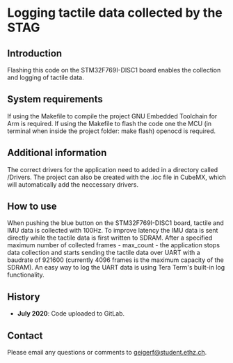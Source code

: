 # Logging tactile data collected by the STAG

## Introduction
Flashing this code on the STM32F769I-DISC1 board enables the collection and logging of tactile
data.


## System requirements

If using the Makefile to compile the project GNU Embedded Toolchain for Arm is required.
If using the Makefile to flash the code one the MCU (in terminal when inside the project folder: make flash)
openocd is required.


## Additional information

The correct drivers for the application need to added in a directory called /Drivers.
The project can also be created with the .ioc file in CubeMX, which will automatically add the
neccessary drivers.


## How to use

When pushing the blue button on the STM32F769I-DISC1 board, tactile and IMU data is collected with 100Hz.
To improve latency the IMU data is sent directly while the tactile data is first written to SDRAM.
After a specified maximum number of collected frames - max_count - the application stops
data collection and starts sending the tactile data over UART with a baudrate of 921600
(currently 4096 frames is the maximum capacity of the SDRAM).
An easy way to log the UART data is using Tera Term's built-in log functionality.


## History

* **July 2020**: Code uploaded to GitLab.


## Contact

Please email any questions or comments to [geigerf@student.ethz.ch](geigerf@student.ethz.ch).
